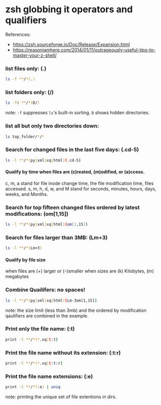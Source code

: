 # zsh globbing it operators and qualifiers 
References:

* https://zsh.sourceforge.io/Doc/Release/Expansion.html
* https://reasoniamhere.com/2014/01/11/outrageously-useful-tips-to-master-your-z-shell/


### list files only: (.)
```bash
ls -f **/*(.)
```

### list folders only: (/)
``` bash
ls -fd **/*(D/)
```
note: `-f` suppresses `ls`'s built-in sorting. `D` shows hidden directories.  

### list all but only two directories down: 
```bash
ls top_folder/*/*
```

### Search for changed files in the last five days: (.cd-5)
```bash
ls -l **/*(py|xml|xq|html)(.cd-5)
```
#### Qualify by time when files are (c)reated, (m)odified, or (a)ccess. 
c, m, a stand for file inode change time, the file modification time, files accessed. 
s, m, h, d, w, and M stand for seconds, minutes, hours, days, weeks, and Months.

### Search for top fifteen changed files ordered by latest modifications: (om[1,15])
```bash
ls -l **/*(py|xml|xq|html)(om[1,15])
```

### Search for files larger than 3MB: (Lm+3)
```bash
ls -l **/*(Lm+3)
```
#### Qualify by file size 
when files are (+) larger or (-)smaller
when sizes are (k) Kilobytes, (m) megabytes 

### Combine Quailifers: no spaces!
```bash
ls -l **/*(py|xml|xq|html)(Lm-3om[1,15])
```
note: the size limit (less than 3mb) and the ordered by modification qaulifiers are combined in the example. 

### Print only the file name: (:t)
```bash 
print -l **/*(*.xq)(:t)
```

### Print the file name without its extension: (:t:r)
```bash 
print -l **/*(*.xq)(:t:r)
```

### Print the file name extensions: (:e)
```bash 
print -l **/*(:e) | uniq 
```
note: printing the unique set of file extentions in dirs. 














